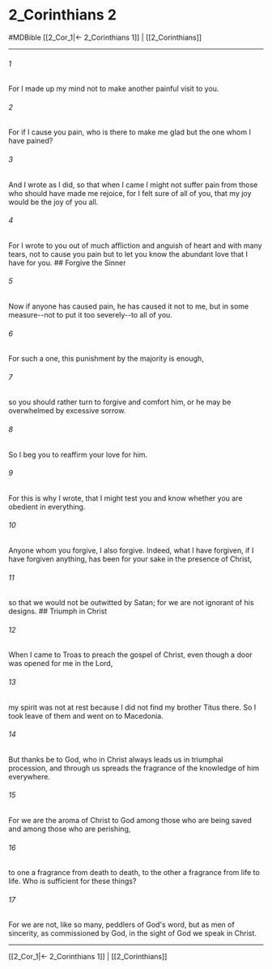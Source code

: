 # 2_Corinthians 2
#MDBible
[[2_Cor_1|← 2_Corinthians 1]] | [[2_Corinthians]]

***

###### 1 

For I made up my mind not to make another painful visit to you. 

###### 2 

For if I cause you pain, who is there to make me glad but the one whom I have pained? 

###### 3 

And I wrote as I did, so that when I came I might not suffer pain from those who should have made me rejoice, for I felt sure of all of you, that my joy would be the joy of you all. 

###### 4 

For I wrote to you out of much affliction and anguish of heart and with many tears, not to cause you pain but to let you know the abundant love that I have for you. ## Forgive the Sinner 

###### 5 

Now if anyone has caused pain, he has caused it not to me, but in some measure--not to put it too severely--to all of you. 

###### 6 

For such a one, this punishment by the majority is enough, 

###### 7 

so you should rather turn to forgive and comfort him, or he may be overwhelmed by excessive sorrow. 

###### 8 

So I beg you to reaffirm your love for him. 

###### 9 

For this is why I wrote, that I might test you and know whether you are obedient in everything. 

###### 10 

Anyone whom you forgive, I also forgive. Indeed, what I have forgiven, if I have forgiven anything, has been for your sake in the presence of Christ, 

###### 11 

so that we would not be outwitted by Satan; for we are not ignorant of his designs. ## Triumph in Christ 

###### 12 

When I came to Troas to preach the gospel of Christ, even though a door was opened for me in the Lord, 

###### 13 

my spirit was not at rest because I did not find my brother Titus there. So I took leave of them and went on to Macedonia. 

###### 14 

But thanks be to God, who in Christ always leads us in triumphal procession, and through us spreads the fragrance of the knowledge of him everywhere. 

###### 15 

For we are the aroma of Christ to God among those who are being saved and among those who are perishing, 

###### 16 

to one a fragrance from death to death, to the other a fragrance from life to life. Who is sufficient for these things? 

###### 17 

For we are not, like so many, peddlers of God's word, but as men of sincerity, as commissioned by God, in the sight of God we speak in Christ. 

***

[[2_Cor_1|← 2_Corinthians 1]] | [[2_Corinthians]]
